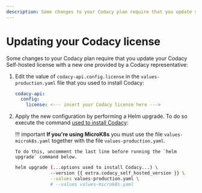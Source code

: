 ```yaml
---
description: Some changes to your Codacy plan require that you update your Codacy Self-hosted license with a new one provided by a Codacy representative.
---
```


# Updating your Codacy license

Some changes to your Codacy plan require that you update your Codacy Self-hosted license with a new one provided by a Codacy representative:

1.  Edit the value of `codacy-api.config.license` in the `values-production.yaml` file that you used to install Codacy:

    ```yaml
    codacy-api:
      config:
        license: <--- insert your Codacy license here --->
    ```

2.  Apply the new configuration by performing a Helm upgrade. To do so execute the command [used to install Codacy](../index.md#helm-upgrade):

    !!! important
        **If you're using MicroK8s** you must use the file `values-microk8s.yaml` together with the file `values-production.yaml`.

        To do this, uncomment the last line before running the `helm upgrade` command below.

    ```bash
    helm upgrade (...options used to install Codacy...) \
                 --version {{ extra.codacy_self_hosted_version }} \
                 --values values-production.yaml \
                 # --values values-microk8s.yaml
    ```

